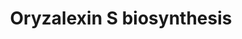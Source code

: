 ---
annotations:
- id: PW:0000251
  parent: classic metabolic pathway
  type: Pathway Ontology
  value: diterpenoid biosynthetic pathway
- id: CL:0000610
  type: Cell Type Ontology
  value: obsolete plant cell
authors:
- Pjaiswal
- Egonw
- MaintBot
- DeSl
description: In rice diterpenoid phytoalexins are produced in response to exogenously
  applied elicitors. Oryzalexin S is one of those phytoalexin.
last-edited: 2019-09-17
organisms:
- Oryza sativa
redirect_from:
- /index.php/Pathway:WP2210
- /instance/WP2210
- /instance/WP2210_rr123062
revision: r123062
schema-jsonld:
- '@context': https://schema.org/
  '@id': https://wikipathways.github.io/pathways/WP2210.html
  '@type': Dataset
  creator:
    '@type': Organization
    name: WikiPathways
  description: In rice diterpenoid phytoalexins are produced in response to exogenously
    applied elicitors. Oryzalexin S is one of those phytoalexin.
  keywords:
  - Diphosphate
  - EC:4.2.3.33
  - LOC_Os11g28530 (KS8/DTC2/stemar-13-ene synthase)
  - oryzalexin S
  - stemar-13-ene
  - syn-copalyl diphosphate
  license: CC0
  name: Oryzalexin S biosynthesis
seo: CreativeWork
title: Oryzalexin S biosynthesis
wpid: WP2210
---